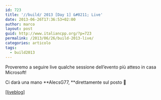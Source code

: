 ```yaml
---
id: 723
title: '//build/ 2013 [Day 1] &#8211; Live'
date: 2013-06-26T17:36:53+02:00
author: marco
layout: post
guid: http://www.italiancpp.org/?p=723
permalink: /2013/06/26/build-2013-live/
categories: articolo
tags:
  - build2013
---
```

Proveremo a seguire live qualche sessione dell&#8217;evento più atteso in casa Microsoft!

Ci darà una mano **AlecsG77, **direttamente sul posto 🙂

<span style="text-decoration: underline;">[liveblog]</span>